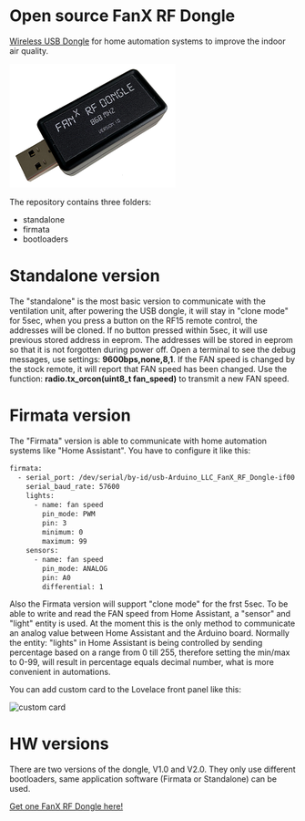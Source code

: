 # Open source FanX RF Dongle 

[Wireless USB Dongle](https://fan-x.eu/product/fan%cb%a3-rf-usb-dongle/) for home automation systems to improve the indoor air quality.

![usb dongle](https://github.com/Marcelh1/fanx/blob/main/high_q.png)

The repository contains three folders:
- standalone
- firmata
- bootloaders

# Standalone version
The "standalone" is the most basic version to communicate with the ventilation unit, after powering the USB dongle, it will stay in "clone mode" for 5sec, when you press a button on the RF15 remote control, the addresses will be cloned. If no button pressed within 5sec, it will use previous stored address in eeprom. The addresses will be stored in eeprom so that it is not forgotten during power off. Open a terminal to see the debug messages, use settings: **9600bps,none,8,1**. If the FAN speed is changed by the stock remote, it will report that FAN speed has been changed. Use the function: **radio.tx_orcon(uint8_t fan_speed)** to transmit a new FAN speed.

# Firmata version
The "Firmata" version is able to communicate with home automation systems like "Home Assistant". You have to configure it like this:
```
firmata:
  - serial_port: /dev/serial/by-id/usb-Arduino_LLC_FanX_RF_Dongle-if00
    serial_baud_rate: 57600
    lights:
      - name: fan speed
        pin_mode: PWM
        pin: 3
        minimum: 0
        maximum: 99
    sensors:
      - name: fan speed
        pin_mode: ANALOG
        pin: A0
        differential: 1
```

Also the Firmata version will support "clone mode" for the frst 5sec. To be able to write and read the FAN speed from Home Assistant, a "sensor" and "light" entity is used. At the moment this is the only method to communicate an analog value between Home Assistant and the Arduino board. Normally the entity: "lights" in Home Assistant is being controlled by sending percentage based on a range from 0 till 255, therefore setting the min/max to 0-99, will result in percentage equals decimal number, what is more convenient in automations.

You can add custom card to the Lovelace front panel like this:

![custom card](https://tweakers.net/i/92_YFrTlCgnYt5MYhOnoPeuxj60=/full-fit-in/4000x4000/filters:no_upscale():fill(white):strip_exif()/f/image/rBX8e7hh46UIrR00872p1JKJ.png?f=user_large)

# HW versions
There are two versions of the dongle, V1.0 and V2.0. They only use different bootloaders, same application software (Firmata or Standalone) can be used.

[Get one FanX RF Dongle here!](https://fan-x.eu/product/fan%cb%a3-rf-usb-dongle/)
